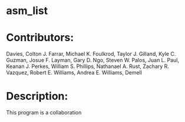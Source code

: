 # asm_list

# Contributors:
Davies, Colton J.
Farrar, Michael K.
Foulkrod, Taylor J.
Gilland, Kyle C.
Guzman, Josue F.
Layman, Gary D.
Ngo, Steven W.
Palos, Juan L.
Paul, Keanan J.
Perkes, William S.
Phillips, Nathanael A.
Rust, Zachary R.
Vazquez, Robert E.
Williams, Andrea E.
Williams, Demell


# Description:
This program is a collaboration
